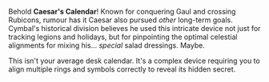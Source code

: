 Behold **Caesar's Calendar**! Known for conquering Gaul and crossing Rubicons, rumour has it Caesar also pursued *other* long-term goals. Cymbal's historical division believes he used this intricate device not just for tracking legions and holidays, but for pinpointing the optimal celestial alignments for mixing his... *special* salad dressings. Maybe.

This isn't your average desk calendar. It's a complex device requiring you to align multiple rings and symbols correctly to reveal its hidden secret.
